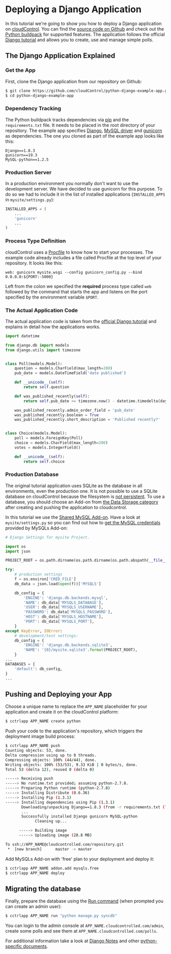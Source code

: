 # Deploying a Django Application

In this tutorial we're going to show you how to deploy a Django application on
[cloudControl]. You can find the [source code on Github][example-app] and check
out the [Python buildpack][python buildpack] for supported features. The
application follows the official [Django tutorial] and allows you to create,
use and manage simple polls.

## The Django Application Explained

### Get the App

First, clone the Django application from our repository on Github:

~~~bash
$ git clone https://github.com/cloudControl/python-django-example-app.git
$ cd python-django-example-app
~~~

### Dependency Tracking

The Python buildpack tracks dependencies via [pip] and the `requirements.txt`
file. It needs to be placed in the root directory of your repository. The
example app specifies [Django][django], [MySQL driver][mysql-driver] and
[gunicorn] as dependencies. The one you cloned as part of the example app
looks like this:

~~~
Django==1.8.3
gunicorn==19.3
MySQL-python==1.2.5
~~~

### Production Server

In a production environment you normally don't want to use the development
server. We have decided to use gunicorn for this purpose. To do so we had
to include it in the list of installed applications (`INSTALLED_APPS` in
`mysite/settings.py`):

~~~python
INSTALLED_APPS = (
    ...
    'gunicorn'
    ...
)
~~~

### Process Type Definition

cloudControl uses a [Procfile] to know how to start your processes. The example
code already includes a file called Procfile at the top level of your
repository. It looks like this:

~~~
web: gunicorn mysite.wsgi --config gunicorn_config.py --bind 0.0.0.0:${PORT:-5000}
~~~

Left from the colon we specified the **required** process type called `web`
followed by the command that starts the app and listens on the port specified
by the environment variable `$PORT`.

### The Actual Application Code

The actual application code is taken from the [official Django tutorial](https://docs.djangoproject.com/en/1.8/intro/tutorial01/) and explains in detail how the applications works. 

~~~python
import datetime

from django.db import models
from django.utils import timezone


class Poll(models.Model):
    question = models.CharField(max_length=200)
    pub_date = models.DateTimeField('date published')

    def __unicode__(self):
        return self.question

    def was_published_recently(self):
        return self.pub_date >= timezone.now() - datetime.timedelta(days=1)

    was_published_recently.admin_order_field = 'pub_date'
    was_published_recently.boolean = True
    was_published_recently.short_description = 'Published recently?'


class Choice(models.Model):
    poll = models.ForeignKey(Poll)
    choice = models.CharField(max_length=200)
    votes = models.IntegerField()

    def __unicode__(self):
        return self.choice
~~~

### Production Database

The original tutorial application uses SQLite as the database in all
environments, even the production one. It is not possible to use a SQLite
database on cloudControl because the filesystem is
[not persistent][filesystem]. To use a database, you should choose an Add-on
from [the Data Storage category][data-storage-addons] after creating and pushing
the application to cloudcontrol.

In this tutorial we use the [Shared MySQL Add-on][mysqls]. Have a look at
`mysite/settings.py` so you can find out how to
[get the MySQL credentials][get-conf] provided by MySQLs Add-on:

~~~python
# Django Settings for mysite Project.

import os
import json

PROJECT_ROOT = os.path.dirname(os.path.dirname(os.path.abspath(__file__)))

try:
    # production settings
    f = os.environ['CRED_FILE']
    db_data = json.load(open(f))['MYSQLS']

    db_config = {
        'ENGINE': 'django.db.backends.mysql',
        'NAME': db_data['MYSQLS_DATABASE'],
        'USER': db_data['MYSQLS_USERNAME'],
        'PASSWORD': db_data['MYSQLS_PASSWORD'],
        'HOST': db_data['MYSQLS_HOSTNAME'],
        'PORT': db_data['MYSQLS_PORT'],
    }
except KeyError, IOError:
    # development/test settings:
    db_config = {
        'ENGINE': 'django.db.backends.sqlite3',
        'NAME': '{0}/mysite.sqlite3'.format(PROJECT_ROOT),
    }
...
DATABASES = {
    'default': db_config,
}
...
~~~

## Pushing and Deploying your App

Choose a unique name to replace the `APP_NAME` placeholder for your
application and create it on the cloudControl platform:

~~~bash
$ cctrlapp APP_NAME create python
~~~

Push your code to the application's repository, which triggers the deployment image build process:

~~~bash
$ cctrlapp APP_NAME push
Counting objects: 53, done.
Delta compression using up to 8 threads.
Compressing objects: 100% (44/44), done.
Writing objects: 100% (53/53), 9.33 KiB | 0 bytes/s, done.
Total 53 (delta 12), reused 0 (delta 0)

-----> Receiving push
-----> No runtime.txt provided; assuming python-2.7.8.
-----> Preparing Python runtime (python-2.7.8)
-----> Installing Distribute (0.6.36)
-----> Installing Pip (1.3.1)
-----> Installing dependencies using Pip (1.3.1)
       Downloading/unpacking Django==1.8.3 (from -r requirements.txt (line 1))
       ...
       Successfully installed Django gunicorn MySQL-python
             Cleaning up...

      -----> Building image
      -----> Uploading image (28.8 MB)

To ssh://APP_NAME@cloudcontrolled.com/repository.git
 *  [new branch]      master -> master
~~~

Add MySQLs Add-on with 'free' plan to your deployment and deploy it:

~~~bash
$ cctrlapp APP_NAME addon.add mysqls.free
$ cctrlapp APP_NAME deploy
~~~

## Migrating the database

Finally, prepare the database using the
[Run command][ssh-session] (when prompted you can create an admin user):

~~~bash
$ cctrlapp APP_NAME run "python manage.py syncdb"
~~~

You can login to the admin console at `APP_NAME.cloudcontrolled.com/admin`,
create some polls and see them at `APP_NAME.cloudcontrolled.com/polls`.

For additional information take a look at [Django Notes][django-notes] and
other [python-specific documents][python-guides].

[django]: https://www.djangoproject.com/
[cloudControl]: http://www.cloudcontrol.com
[cloudControl-doc-user]: https://www.cloudcontrol.com/dev-center/platform-documentation#user-accounts
[cloudControl-doc-cmdline]: https://www.cloudcontrol.com/dev-center/platform-documentation#platform-access
[Procfile]: https://www.cloudcontrol.com/dev-center/platform-documentation#buildpacks-and-the-procfile
[git]: https://help.github.com/articles/set-up-git
[filesystem]: https://www.cloudcontrol.com/dev-center/platform-documentation#non-persistent-filesystem
[data-storage-addons]: https://www.cloudcontrol.com/dev-center/add-on-documentation#data-storage
[mysqls]: https://www.cloudcontrol.com/dev-center/add-on-documentation/mysqls
[example-app]: https://github.com/cloudControl/python-django-example-app
[django-notes]: https://www.cloudcontrol.com/dev-center/guides/python/django-notes
[get-conf]: https://www.cloudcontrol.com/dev-center/guides/python/add-on-credentials
[Django tutorial]: https://docs.djangoproject.com/en/1.4/intro/tutorial01/
[python-guides]: https://www.cloudcontrol.com/dev-center/guides#python
[python buildpack]: https://github.com/cloudControl/buildpack-python
[pip]: http://www.pip-installer.org/
[gunicorn]: http://gunicorn.org/
[worker]: https://www.cloudcontrol.com/dev-center/platform-documentation#scheduled-jobs-and-background-workers
[db-commit]: https://github.com/cloudControl/python-django-example-app/commit/983f45e46ce0707476cec167ea062e19adcb53c9
[ssh-session]: https://www.cloudcontrol.com/dev-center/platform-documentation#secure-shell-(ssh)
[mysql-driver]: https://pypi.python.org/pypi/MySQL-python/1.2.5
